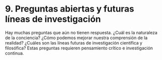 # 9. Preguntas abiertas y futuras líneas de investigación

Hay muchas preguntas que aún no tienen respuesta. ¿Cuál es la naturaleza de la conciencia? ¿Cómo podemos mejorar nuestra comprensión de la realidad? ¿Cuáles son las líneas futuras de investigación científica y filosófica? Estas preguntas requieren pensamiento crítico e investigación continua.
